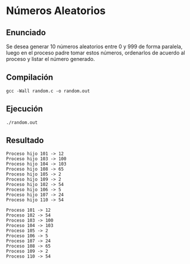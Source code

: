 # Números Aleatorios

## Enunciado

Se desea generar 10 números aleatorios entre 0 y 999 de forma paralela, luego en el proceso padre tomar estos números, ordenarlos de acuerdo al proceso y listar el número generado.

## Compilación

```
gcc -Wall random.c -o random.out
```

## Ejecución

```
./random.out
```

## Resultado

```
Proceso hijo 101 -> 12
Proceso hijo 103 -> 100
Proceso hijo 104 -> 103
Proceso hijo 108 -> 65
Proceso hijo 105 -> 2
Proceso hijo 109 -> 2
Proceso hijo 102 -> 54
Proceso hijo 106 -> 5
Proceso hijo 107 -> 24
Proceso hijo 110 -> 54

Proceso 101 -> 12
Proceso 102 -> 54
Proceso 103 -> 100
Proceso 104 -> 103
Proceso 105 -> 2
Proceso 106 -> 5
Proceso 107 -> 24
Proceso 108 -> 65
Proceso 109 -> 2
Proceso 110 -> 54
```
